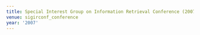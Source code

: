 ```yaml
---
title: Special Interest Group on Information Retrieval Conference (2007)
venue: sigirconf_conference
year: '2007'
---
```

